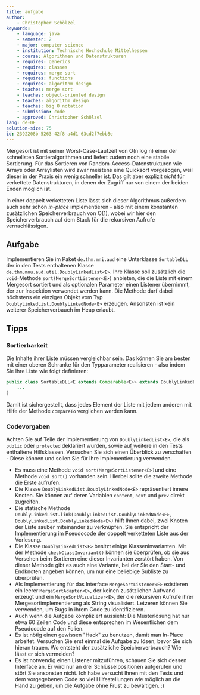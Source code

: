 ```yaml
---
title: aufgabe
author:
    - Christopher Schölzel
keywords:
    - language: java
    - semester: 2
    - major: computer science
    - institution: Technische Hochschule Mittelhessen
    - course: Algorithmen und Datenstrukturen
    - requires: generics
    - requires: classes
    - requires: merge sort
    - requires: functions
    - requires: algorithm design
    - teaches: merge sort
    - teaches: object-oriented design
    - teaches: algorithm design
    - teaches: big O notation
    - submission: code
    - approved: Christopher Schölzel
lang: de-DE
solution-size: 75
id: 2392208b-5263-42f8-a4d1-63cd2f7ebb8e
---
```


Mergesort ist mit seiner Worst-Case-Laufzeit von O(n log n) einer der schnellsten Sortieralgorithmen und liefert zudem noch eine stabile Sortierung.
Für das Sortieren von Random-Access-Datenstrukturen wie Arrays oder Arraylisten wird zwar meistens eine Quicksort vorgezogen, weil dieser in der Praxis ein wenig schneller ist.
Das gilt aber explizit *nicht* für verkettete Datenstrukturen, in denen der Zugriff nur von einem der beiden Enden möglich ist.

In einer doppelt verketteten Liste lässt sich dieser Algorithmus außerdem auch sehr schön *in-place* implementieren - also mit einem konstanten zusätzlichen Speicherverbrauch von O(1), wobei wir hier den Speicherverbrauch auf dem Stack für die rekursiven Aufrufe vernachlässigen.

## Aufgabe

Implementieren Sie im Paket `de.thm.mni.aud` eine Unterklasse `SortableDLL` der in den Tests enthaltenen Klasse `de.thm.mnu.aud.util.DoublyLinkedList<E>`.
Ihre Klasse soll zusätzlich die `void`-Methode `sort(MergeSortListener<E>)` anbieten, die die Liste mit einem Mergesort sortiert und als optionalen Parameter einen Listener übernimmt, der zur Inspektion verwendet werden kann.
Die Methode darf dabei höchstens ein einziges Objekt vom Typ `DoublyLinkedList.DoublyLinkedNode<E>` erzeugen.
Ansonsten ist kein weiterer Speicherverbauch im Heap erlaubt.

## Tipps

### Sortierbarkeit

Die Inhalte ihrer Liste müssen vergleichbar sein.
Das können Sie am besten mit einer oberen Schranke für den Typparameter realisieren - also indem Sie Ihre Liste wie folgt definieren:

```java
public class SortableDLL<E extends Comparable<E>> extends DoublyLinkedList<E> {
    ...
}
```

Damit ist sichergestellt, dass jedes Element der Liste mit jedem anderen mit Hilfe der Methode `compareTo` verglichen werden kann.

### Codevorgaben

Achten Sie auf Teile der Implementierung von `DoublyLinkedList<E>`, die als `public` oder `protected` deklariert wurden, sowie auf weitere in den Tests enthaltene Hilfsklassen.
Versuchen Sie sich einen Überblick zu verschaffen - Diese können und sollen Sie für Ihre Implementierung verwenden.

* Es muss eine Methode `void sort(MergeSortListener<E>)`und eine Methode `void sort()` vorhanden sein. Hierbei sollte die zweite Methode die Erste aufrufen.
* Die Klasse `DoublyLinkedList.DoublyLinkedNode<E>` repräsentiert innere Knoten.
    Sie können auf deren Variablen `content`, `next` und `prev` direkt zugreifen.
* Die statische Methode `DoublyLinkedList.link(DoublyLinkedList.DoublyLinkedNode<E>, DoublyLinkedList.DoublyLinkedNode<E>)` hilft Ihnen dabei, zwei Knoten der Liste sauber miteinander zu verknüpfen.
    Sie entspricht der Implementierung im Pseudocode der doppelt verketteten Liste aus der Vorlesung.
* Die Klasse `DoublyLinkedList<E>` besitzt einige Klasseninvarianten.
    Mit der Methode `checkClassInvariant()` können sie überprüfen, ob sie aus Versehen beim Sortieren eine dieser Invarianten zerstört haben.
    Von dieser Methode gibt es auch eine Variante, bei der Sie den Start- und Endknoten angeben können, um nur eine beliebige Subliste zu überprüfen.
* Als Implementierung für das Interface `MergeSortListener<E>` existieren ein leerer `MergeSortAdapter<E>`, der keinen zusätzlichen Aufwand erzeugt und ein `MergeSortVisualizer<E>`, der die rekursiven Aufrufe ihrer Mergesortimplementierung als String visualisiert.
    Letzeren können Sie verwenden, um Bugs in ihrem Code zu identifizieren.
* Auch wenn die Aufgabe kompliziert aussieht: Die Musterlösung hat nur etwa 60 Zeilen Code und diese entsprechen im Wesentlichen dem Pseudocode auf den Folien.
* Es ist nötig einen gewissen "Hack" zu benutzen, damit man In-Place arbeitet. Versuchen Sie erst einmal die Aufgabe zu lösen, bevor Sie sich hieran trauen. Wo entsteht der zusätzliche Speicherverbrauch? Wie lässt er sich vermeiden?
* Es ist notwendig einen Listener mitzuführen, schauen Sie sich dessen Interface an. Er wird nur an drei Schlüsselpositionen aufgerufen und stört Sie ansonsten nicht. 
    Ich habe versucht Ihnen mit den Tests und dem vorgegebenen Code so viel Hilfestellungen wie möglich an die Hand zu geben, um die Aufgabe ohne Frust zu bewältigen. :)